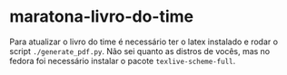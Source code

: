 # maratona-livro-do-time

Para atualizar o livro do time é necessário ter o latex instalado e rodar o script `./generate_pdf.py`.
Não sei quanto as distros de vocês, mas no fedora foi necessário instalar o pacote `texlive-scheme-full`.
